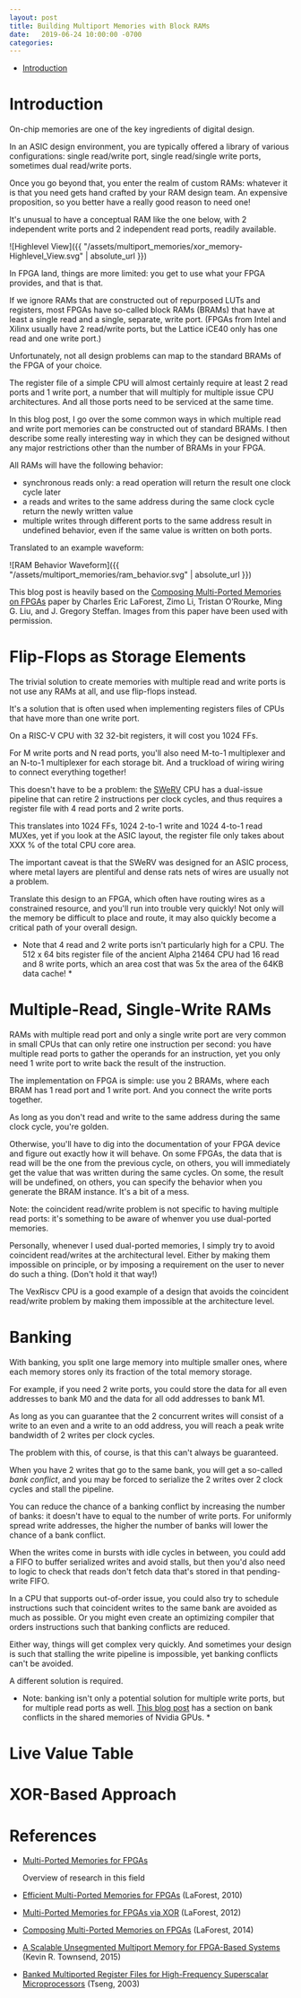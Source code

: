 ```yaml
---
layout: post
title: Building Multiport Memories with Block RAMs
date:   2019-06-24 10:00:00 -0700
categories:
---
```


* [Introduction](#introduction)

# Introduction

On-chip memories are one of the key ingredients of digital design. 

In an ASIC design environment, you are typically offered a library of various configurations:
single read/write port, single read/single write ports, sometimes dual read/write ports.

Once you go beyond that, you enter the realm of custom RAMs: whatever it is that
you need gets hand crafted by your RAM design team. An expensive proposition, so you better 
have a really good reason to need one!

It's unusual to have a conceptual RAM like the one below, with 2 independent write ports
and 2 independent read ports, readily available.

![Highlevel View]({{ "/assets/multiport_memories/xor_memory-Highlevel_View.svg" | absolute_url }})

In FPGA land, things are more limited: you get to use what your FPGA provides, and that is that.

If we ignore RAMs that are constructed out of repurposed LUTs and registers, most FPGAs
have so-called block RAMs (BRAMs) that have at least a single read and a single, separate,
write port. (FPGAs from Intel and Xilinx usually have 2 read/write ports, but the Lattice iCE40 
only has one read and one write port.)

Unfortunately, not all design problems can map to the standard BRAMs of the FPGA of your
choice.

The register file of a simple CPU will almost certainly require at least 2 read ports and 
1 write port, a number that will multiply for multiple issue CPU architectures. And all those
ports need to be serviced at the same time.

In this blog post, I go over the some common ways in which multiple read and write port
memories can be constructed out of standard BRAMs. I then describe some really interesting
way in which they can be designed without any major restrictions other than the number
of BRAMs in your FPGA.

All RAMs will have the following behavior:

* synchronous reads only: a read operation will return the result one clock cycle later
* a reads and writes to the same address during the same clock cycle return the newly written value
* multiple writes through different ports to the same address result in undefined behavior, even
  if the same value is written on both ports.

Translated to an example waveform:

![RAM Behavior Waveform]({{ "/assets/multiport_memories/ram_behavior.svg" | absolute_url }})


This blog post is heavily based on the 
[Composing Multi-Ported Memories on FPGAs](http://people.csail.mit.edu/ml/pubs/trets_multiport.pdf)
paper by Charles Eric LaForest, Zimo Li, Tristan O’Rourke, Ming G. Liu, and J. Gregory Steffan.
Images from this paper have been used with permission.


# Flip-Flops as Storage Elements 

The trivial solution to create memories with multiple read and write ports is not use any RAMs at
all, and use flip-flops instead.

It's a solution that is often used when implementing registers files of CPUs that have more than one write
port. 

On a RISC-V CPU with 32 32-bit registers, it will cost you 1024 FFs. 

For M write ports and N read ports, you'll also need M-to-1 multiplexer and an N-to-1 multiplexer 
for each storage bit. And a truckload of wiring wiring to connect everything together!

This doesn't have to be a problem: the [SWeRV](https://tomverbeure.github.io/2019/03/13/SweRV.html) CPU
has a dual-issue pipeline that can retire 2 instructions per clock cycles, and thus requires a register
file with 4 read ports and 2 write ports.

This translates into 1024 FFs, 1024 2-to-1 write and 1024 4-to-1 read MUXes, yet if you look at the
ASIC layout, the register file only takes about XXX % of the total CPU core area.

The important caveat is that the SWeRV was designed for an ASIC process, where metal layers are
plentiful and dense rats nets of wires are usually not a problem.

Translate this design to an FPGA, which often have routing wires as a constrained resource, and you'll
run into trouble very quickly! Not only will the memory be difficult to place and route, it may
also quickly become a critical path of your overall design.

* Note that 4 read and 2 write ports isn't particularly high for a CPU. The 512 x 64 bits register file
of the ancient Alpha 21464 CPU had 16 read and 8 write ports, which an area cost that was 5x
the area of the 64KB data cache! *

# Multiple-Read, Single-Write RAMs

RAMs with multiple read port and only a single write port are very common in small CPUs that
can only retire one instruction per second: you have multiple read ports to gather the operands
for an instruction, yet you only need 1 write port to write back the result of the instruction.

The implementation on FPGA is simple: use you 2 BRAMs, where each BRAM has 1 read port and 1
write port. And you connect the write ports together.

As long as you don't read and write to the same address during the same clock cycle, you're golden.

Otherwise, you'll have to dig into the documentation of your FPGA device and figure out exactly
how it will behave. On some FPGAs, the data that is read will be the one from the previous cycle,
on others, you will immediately get the value that was written during the same cycles. On some,
the result will be undefined, on others, you can specify the behavior when you generate the
BRAM instance. It's a bit of a mess.

Note: the coincident read/write problem is not specific to having multiple read ports: it's
something to be aware of whenver you use dual-ported memories.

Personally, whenever I used dual-ported memories, I simply try to avoid coincident read/writes at
the architectural level. Either by making them impossible on principle, or by imposing a requirement
on the user to never do such a thing. (Don't hold it that way!)

The VexRiscv CPU is a good example of a design that avoids the coincident read/write problem by 
making them impossible at the architecture level.

# Banking

With banking, you split one large memory into multiple smaller ones, where each memory stores
only its fraction of the total memory storage.

For example, if you need 2 write ports, you could store the data for all even addresses to 
bank M0 and the data for all odd addresses to bank M1.

As long as you can guarantee that the 2 concurrent writes will consist of a write to an even
and a write to an odd address, you will reach a peak write bandwidth of 2 writes per clock
cycles.

The problem with this, of course, is that this can't always be guaranteed.

When you have 2 writes that go to the same bank, you will get a so-called *bank conflict*, and you
may be forced to serialize the 2 writes over 2 clock cycles and stall the pipeline. 

You can reduce the chance of a banking conflict by increasing the number of banks: it doesn't have to equal 
to the number of write ports. For uniformly spread write addresses, the higher the number of banks will lower 
the chance of a bank conflict.

When the writes come in bursts with idle cycles in between, you could add a FIFO to buffer serialized 
writes and avoid stalls, but then you'd also need to logic to check that reads don't fetch data that's
stored in that pending-write FIFO. 

In a CPU that supports out-of-order issue, you could also try to schedule instructions such that
coincident writes to the same bank are avoided as much as possible. Or you might even create an
optimizing compiler that orders instructions such that banking conflicts are reduced.

Either way, things will get complex very quickly. And sometimes your design is such that stalling
the write pipeline is impossible, yet banking conflicts can't be avoided.

A different solution is required.

* Note: banking isn't only a potential solution for multiple write ports, but for multiple read ports as well. 
  [This blog post](https://devblogs.nvidia.com/using-shared-memory-cuda-cc/) has a section on bank conflicts
  in the shared memories of Nvidia GPUs. *

# Live Value Table 

# XOR-Based Approach

# References

* [Multi-Ported Memories for FPGAs](http://fpgacpu.ca/multiport/)

    Overview of research in this field

* [Efficient Multi-Ported Memories for FPGAs](http://www.eecg.toronto.edu/~steffan/papers/laforest_fpga10.pdf) (LaForest, 2010)
* [Multi-Ported Memories for FPGAs via XOR](http://fpgacpu.ca/multiport/FPGA2012-LaForest-XOR-Paper.pdf) (LaForest, 2012)
* [Composing Multi-Ported Memories on FPGAs](http://people.csail.mit.edu/ml/pubs/trets_multiport.pdf) (LaForest, 2014)
* [A Scalable Unsegmented Multiport Memory for FPGA-Based Systems](https://www.hindawi.com/journals/ijrc/2015/826283/) (Kevin R. Townsend, 2015)

* [Banked Multiported Register Files for High-Frequency Superscalar Microprocessors](https://pdfs.semanticscholar.org/d3f7/adf7eb46fbb405dcb3cd77fc87cbddb2341c.pdf) (Tseng, 2003)
